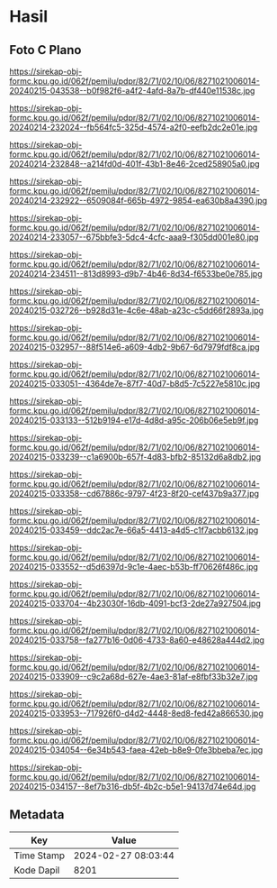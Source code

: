 # Hasil

## Foto C Plano

https://sirekap-obj-formc.kpu.go.id/062f/pemilu/pdpr/82/71/02/10/06/8271021006014-20240215-043538--b0f982f6-a4f2-4afd-8a7b-df440e11538c.jpg

https://sirekap-obj-formc.kpu.go.id/062f/pemilu/pdpr/82/71/02/10/06/8271021006014-20240214-232024--fb564fc5-325d-4574-a2f0-eefb2dc2e01e.jpg

https://sirekap-obj-formc.kpu.go.id/062f/pemilu/pdpr/82/71/02/10/06/8271021006014-20240214-232848--a214fd0d-401f-43b1-8e46-2ced258905a0.jpg

https://sirekap-obj-formc.kpu.go.id/062f/pemilu/pdpr/82/71/02/10/06/8271021006014-20240214-232922--6509084f-665b-4972-9854-ea630b8a4390.jpg

https://sirekap-obj-formc.kpu.go.id/062f/pemilu/pdpr/82/71/02/10/06/8271021006014-20240214-233057--675bbfe3-5dc4-4cfc-aaa9-f305dd001e80.jpg

https://sirekap-obj-formc.kpu.go.id/062f/pemilu/pdpr/82/71/02/10/06/8271021006014-20240214-234511--813d8993-d9b7-4b46-8d34-f6533be0e785.jpg

https://sirekap-obj-formc.kpu.go.id/062f/pemilu/pdpr/82/71/02/10/06/8271021006014-20240215-032726--b928d31e-4c6e-48ab-a23c-c5dd66f2893a.jpg

https://sirekap-obj-formc.kpu.go.id/062f/pemilu/pdpr/82/71/02/10/06/8271021006014-20240215-032957--88f514e6-a609-4db2-9b67-6d7979fdf8ca.jpg

https://sirekap-obj-formc.kpu.go.id/062f/pemilu/pdpr/82/71/02/10/06/8271021006014-20240215-033051--4364de7e-87f7-40d7-b8d5-7c5227e5810c.jpg

https://sirekap-obj-formc.kpu.go.id/062f/pemilu/pdpr/82/71/02/10/06/8271021006014-20240215-033133--512b9194-e17d-4d8d-a95c-206b06e5eb9f.jpg

https://sirekap-obj-formc.kpu.go.id/062f/pemilu/pdpr/82/71/02/10/06/8271021006014-20240215-033239--c1a6900b-657f-4d83-bfb2-85132d6a8db2.jpg

https://sirekap-obj-formc.kpu.go.id/062f/pemilu/pdpr/82/71/02/10/06/8271021006014-20240215-033358--cd67886c-9797-4f23-8f20-cef437b9a377.jpg

https://sirekap-obj-formc.kpu.go.id/062f/pemilu/pdpr/82/71/02/10/06/8271021006014-20240215-033459--ddc2ac7e-66a5-4413-a4d5-c1f7acbb6132.jpg

https://sirekap-obj-formc.kpu.go.id/062f/pemilu/pdpr/82/71/02/10/06/8271021006014-20240215-033552--d5d6397d-9c1e-4aec-b53b-ff70626f486c.jpg

https://sirekap-obj-formc.kpu.go.id/062f/pemilu/pdpr/82/71/02/10/06/8271021006014-20240215-033704--4b23030f-16db-4091-bcf3-2de27a927504.jpg

https://sirekap-obj-formc.kpu.go.id/062f/pemilu/pdpr/82/71/02/10/06/8271021006014-20240215-033758--fa277b16-0d06-4733-8a60-e48628a444d2.jpg

https://sirekap-obj-formc.kpu.go.id/062f/pemilu/pdpr/82/71/02/10/06/8271021006014-20240215-033909--c9c2a68d-627e-4ae3-81af-e8fbf33b32e7.jpg

https://sirekap-obj-formc.kpu.go.id/062f/pemilu/pdpr/82/71/02/10/06/8271021006014-20240215-033953--717926f0-d4d2-4448-8ed8-fed42a866530.jpg

https://sirekap-obj-formc.kpu.go.id/062f/pemilu/pdpr/82/71/02/10/06/8271021006014-20240215-034054--6e34b543-faea-42eb-b8e9-0fe3bbeba7ec.jpg

https://sirekap-obj-formc.kpu.go.id/062f/pemilu/pdpr/82/71/02/10/06/8271021006014-20240215-034157--8ef7b316-db5f-4b2c-b5e1-94137d74e64d.jpg


## Metadata

| Key        | Value               |
| ---------- | ------------------- |
| Time Stamp | 2024-02-27 08:03:44 |
| Kode Dapil | 8201                |



